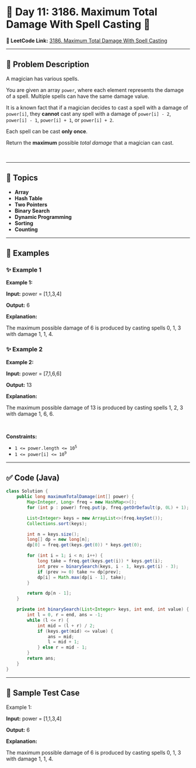 # 📌 Day 11: 3186. Maximum Total Damage With Spell Casting 🎯

**🔗 LeetCode Link:** [3186. Maximum Total Damage With Spell Casting](https://leetcode.com/problems/maximum-total-damage-with-spell-casting/)

---

## 🧩 Problem Description

<p>A magician has various spells.</p>

<p>You are given an array <code>power</code>, where each element represents the damage of a spell. Multiple spells can have the same damage value.</p>

<p>It is a known fact that if a magician decides to cast a spell with a damage of <code>power[i]</code>, they <strong>cannot</strong> cast any spell with a damage of <code>power[i] - 2</code>, <code>power[i] - 1</code>, <code>power[i] + 1</code>, or <code>power[i] + 2</code>.</p>

<p>Each spell can be cast <strong>only once</strong>.</p>

<p>Return the <strong>maximum</strong> possible <em>total damage</em> that a magician can cast.</p>

<p>&nbsp;</p>
<p><strong class="example">

---

## 🧠 Topics

- Array
- Hash Table
- Two Pointers
- Binary Search
- Dynamic Programming
- Sorting
- Counting
---

## 🧩 Examples

### ✨ Example 1

Example 1:</strong></p>

<div class="example-block">
<p><strong>Input:</strong> <span class="example-io">power = [1,1,3,4]</span></p>

<p><strong>Output:</strong> <span class="example-io">6</span></p>

<p><strong>Explanation:</strong></p>

<p>The maximum possible damage of 6 is produced by casting spells 0, 1, 3 with damage 1, 1, 4.</p>
</div>

<p><strong class="example">

### ✨ Example 2

Example 2:</strong></p>

<div class="example-block">
<p><strong>Input:</strong> <span class="example-io">power = [7,1,6,6]</span></p>

<p><strong>Output:</strong> <span class="example-io">13</span></p>

<p><strong>Explanation:</strong></p>

<p>The maximum possible damage of 13 is produced by casting spells 1, 2, 3 with damage 1, 6, 6.</p>
</div>

<p>&nbsp;</p>
<p><strong>Constraints:</strong></p>

<ul>
	<li><code>1 &lt;= power.length &lt;= 10<sup>5</sup></code></li>
	<li><code>1 &lt;= power[i] &lt;= 10<sup>9</sup></code></li>
</ul>

---

## ✅ Code (Java)

```java
class Solution {
    public long maximumTotalDamage(int[] power) {
        Map<Integer, Long> freq = new HashMap<>();
        for (int p : power) freq.put(p, freq.getOrDefault(p, 0L) + 1);

        List<Integer> keys = new ArrayList<>(freq.keySet());
        Collections.sort(keys);

        int n = keys.size();
        long[] dp = new long[n];
        dp[0] = freq.get(keys.get(0)) * keys.get(0);

        for (int i = 1; i < n; i++) {
            long take = freq.get(keys.get(i)) * keys.get(i);
            int prev = binarySearch(keys, i - 1, keys.get(i) - 3);
            if (prev >= 0) take += dp[prev];
            dp[i] = Math.max(dp[i - 1], take);
        }

        return dp[n - 1];
    }

    private int binarySearch(List<Integer> keys, int end, int value) {
        int l = 0, r = end, ans = -1;
        while (l <= r) {
            int mid = (l + r) / 2;
            if (keys.get(mid) <= value) {
                ans = mid;
                l = mid + 1;
            } else r = mid - 1;
        }
        return ans;
    }
}
```

---

## 🧪 Sample Test Case


Example 1:</strong></p>

<div class="example-block">
<p><strong>Input:</strong> <span class="example-io">power = [1,1,3,4]</span></p>

<p><strong>Output:</strong> <span class="example-io">6</span></p>

<p><strong>Explanation:</strong></p>

<p>The maximum possible damage of 6 is produced by casting spells 0, 1, 3 with damage 1, 1, 4.</p>
</div>

<p><strong class="example">


